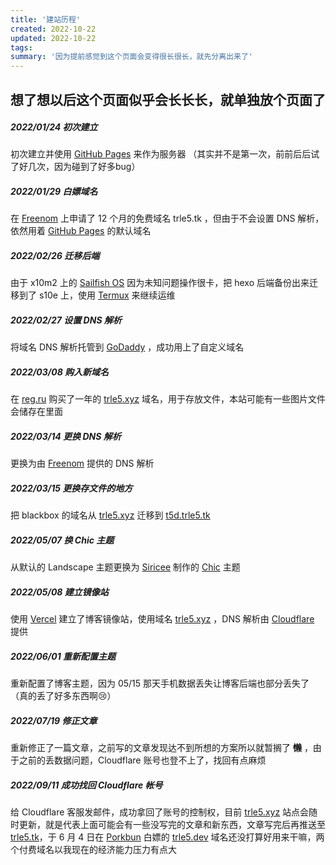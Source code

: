 ```yaml
---
title: '建站历程'
created: 2022-10-22
updated: 2022-10-22
tags:
summary: '因为提前感觉到这个页面会变得很长很长，就先分离出来了'
---
```


## 想了想以后这个页面似乎会长长长，就单独放个页面了 

##### 2022/01/24 初次建立
  初次建立并使用 [GitHub Pages](https://github.io/) 来作为服务器 （其实并不是第一次，前前后后试了好几次，因为碰到了好多bug）

##### 2022/01/29 白嫖域名
在 [Freenom](https://freenom.com/) 上申请了 12 个月的免费域名 trle5.tk ，但由于不会设置 DNS 解析，依然用着 [GitHub Pages](https://github.io) 的默认域名 

##### 2022/02/26 迁移后端
由于 x10m2 上的 [Sailfish OS](https://sailfishos.org/) 因为未知问题操作很卡，把 hexo 后端备份出来迁移到了 s10e 上，使用 [Termux](https://play.google.com/store/apps/details?id=com.termux) 来继续运维 
 
##### 2022/02/27 设置 DNS 解析
将域名 DNS 解析托管到 [GoDaddy](https://godaddy.com/) ，成功用上了自定义域名

##### 2022/03/08 购入新域名
在 [reg.ru](https://reg.ru) 购买了一年的 [trle5.xyz](https://trle5.xyz/) 域名，用于存放文件，本站可能有一些图片文件会储存在里面

##### 2022/03/14 更换 DNS 解析
更换为由 [Freenom](https://freenom.com/) 提供的 DNS 解析

##### 2022/03/15 更换存文件的地方
把 blackbox 的域名从 [trle5.xyz](https://trle5.xyz/) 迁移到 [t5d.trle5.tk](https://t5d.trle5.tk/)

##### 2022/05/07 换 Chic 主题
从默认的 Landscape 主题更换为 [Siricee](https://github.com/Siricee) 制作的 [Chic](https://github.com/Siricee/hexo-theme-Chic) 主题

##### 2022/05/08 建立镜像站
使用 [Vercel](https://vercel.com/) 建立了博客镜像站，使用域名 [trle5.xyz](https://trle5.xyz/) ，DNS 解析由 [Cloudflare](https://cloudflare.com/) 提供

##### 2022/06/01 重新配置主题
重新配置了博客主题，因为 05/15 那天手机数据丢失让博客后端也部分丢失了 （真的丢了好多东西啊😢）

##### 2022/07/19 修正文章
重新修正了一篇文章，之前写的文章发现达不到所想的方案所以就暂搁了 ~~**懒**~~ ，由于之前的丢数据问题，Cloudflare 账号也登不上了，找回有点麻烦

##### 2022/09/11 成功找回 Cloudflare 帐号
给 Cloudflare 客服发邮件，成功拿回了账号的控制权，目前 [trle5.xyz](https://trle5.xyz/) 站点会随时更新，就是代表上面可能会有一些没写完的文章和新东西，文章写完后再推送至 [trle5.tk](https://trle5.tk/)，于 6 月 4 日在 [Porkbun](https://porkbun.com/) 白嫖的 [trle5.dev](https://trle5.dev/) 域名还没打算好用来干嘛，两个付费域名以我现在的经济能力压力有点大